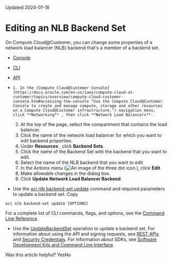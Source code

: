 Updated 2024-01-18
# Editing an NLB Backend Set
On Compute Cloud@Customer, you can change some properties of a network load balancer (NLB) backend that's a member of a backend set. 
  * [Console](https://docs.oracle.com/en-us/iaas/compute-cloud-at-customer/topics/nlb/editing-an-nlb-backend-set.htm)
  * [CLI](https://docs.oracle.com/en-us/iaas/compute-cloud-at-customer/topics/nlb/editing-an-nlb-backend-set.htm)
  * [API](https://docs.oracle.com/en-us/iaas/compute-cloud-at-customer/topics/nlb/editing-an-nlb-backend-set.htm)


  *     1. In the [Compute Cloud@Customer Console](https://docs.oracle.com/en-us/iaas/compute-cloud-at-customer/topics/overview/compute-cloud-customer-console.htm#accessing-the-console "Use the Compute Cloud@Customer Console to create and manage compute, storage and other resources on a Compute Cloud@Customer infrastructure.") navigation menu, click **Networking** , then click **Network Load Balancers**.
    2. At the top of the page, select the compartment that contains the load balancer.
    3. Click the name of the network load balancer for which you want to edit backend properties.
    4. Under **Resources** , click **Backend Sets**.
    5. Click the name of the Backend Set with the backend that you want to edit.
    6. Select the name of the NLB backend that you want to edit. 
    7. In the Actions menu (![An image of the three dot icon.](https://docs.oracle.com/en-us/iaas/compute-cloud-at-customer/images/three-dots.png)), click **Edit**.
    8. Make allowable changes in the dialog box. 
    9. Click **Update Network Load Balancer Backend**.
  * Use the [oci nlb backend-set update](https://docs.oracle.com/iaas/tools/oci-cli/latest/oci_cli_docs/cmdref/nlb/backend-set/update.html) command and required parameters to update a backend set.
Copy
```
oci nlb backend-set update [OPTIONS]
```

For a complete list of CLI commands, flags, and options, see the [Command Line Reference](https://docs.oracle.com/iaas/tools/oci-cli/latest/oci_cli_docs/index.html).
  * Use the [UpdateBackendSet](https://docs.oracle.com/iaas/api/#/en/networkloadbalancer/20200501/BackendSet/UpdateBackendSet) operation to update a backend set.
For information about using the API and signing requests, see [REST APIs](https://docs.oracle.com/iaas/Content/API/Concepts/usingapi.htm#REST_APIs) and [Security Credentials](https://docs.oracle.com/iaas/Content/General/Concepts/credentials.htm). For information about SDKs, see [Software Development Kits and Command Line Interface](https://docs.oracle.com/iaas/Content/API/Concepts/sdks.htm#Software_Development_Kits_and_Command_Line_Interface).


Was this article helpful?
YesNo

